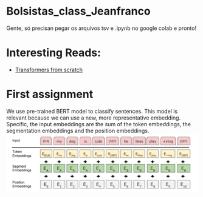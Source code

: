 # Bolsistas_class_Jeanfranco
Gente, só precisan pegar os arquivos tsv e .ipynb no google colab e pronto!
# Interesting Reads:
* [Transformers from scratch](http://peterbloem.nl/blog/transformers?fbclid=IwAR2uQldWOByDAEa-EifEX0aVjFJXMfmnXhM0Ry6UaDIGP6jSdEw59Ro8UUM)
# First assignment
We use pre-trained BERT model to classify sentences. This model is relevant because we can use a new, more representative embedding. Specific, the input embeddings are the sum of the token embeddings, the segmentation embeddings and the position embeddings.
![Recursive outpainting](img/embedding_bert.png)
